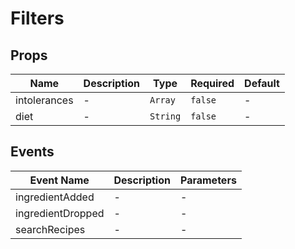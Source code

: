 # Filters

## Props

<!-- @vuese:Filters:props:start -->
|Name|Description|Type|Required|Default|
|---|---|---|---|---|
|intolerances|-|`Array`|`false`|-|
|diet|-|`String`|`false`|-|

<!-- @vuese:Filters:props:end -->


## Events

<!-- @vuese:Filters:events:start -->
|Event Name|Description|Parameters|
|---|---|---|
|ingredientAdded|-|-|
|ingredientDropped|-|-|
|searchRecipes|-|-|

<!-- @vuese:Filters:events:end -->


